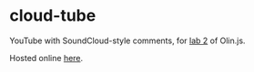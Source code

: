 # cloud-tube
YouTube with SoundCloud-style comments, for [lab 2](https://github.com/olinjs/olinjs/tree/master/lab2) of Olin.js.

Hosted online [here](http://cloud-tube.herokuapp.com/).
